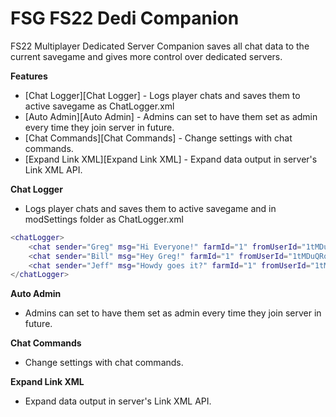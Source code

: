 # FSG FS22 Dedi Companion

FS22 Multiplayer Dedicated Server Companion saves all chat data to the current savegame and gives more control over dedicated servers.

__Features__
- [Chat Logger][Chat Logger] - Logs player chats and saves them to active savegame as ChatLogger.xml
- [Auto Admin][Auto Admin] - Admins can set to have them set as admin every time they join server in future.
- [Chat Commands][Chat Commands] - Change settings with chat commands.
- [Expand Link XML][Expand Link XML] - Expand data output in server's Link XML API.

__Chat Logger__
- Logs player chats and saves them to active savegame and in modSettings folder as ChatLogger.xml

```lua
<chatLogger>
    <chat sender="Greg" msg="Hi Everyone!" farmId="1" fromUserId="1tMDuQRobBhJvt2UQfsKUvCKQVHvvMJJ3svvjdfasdS4=" timestamp="2023-01-08 13:27:53"/>
    <chat sender="Bill" msg="Hey Greg!" farmId="1" fromUserId="1tMDuQRobBhJvt2UQfsKUvCKQVHvvMJJ3svvjdfasdS4=" timestamp="2023-01-08 12:55:24"/>
    <chat sender="Jeff" msg="Howdy goes it?" farmId="1" fromUserId="1tMDuQRobBhJvt2UQfsKUvCKQVHvvMJJ3svvjdfasdS4=" timestamp="2023-01-08 12:55:24"/>
</chatLogger>
```

__Auto Admin__
- Admins can set to have them set as admin every time they join server in future.

__Chat Commands__
- Change settings with chat commands.

__Expand Link XML__
- Expand data output in server's Link XML API.